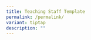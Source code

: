 ```yaml
---
title: Teaching Staff Template
permalink: /permalink/
variant: tiptap
description: ""
---
```

<p></p>